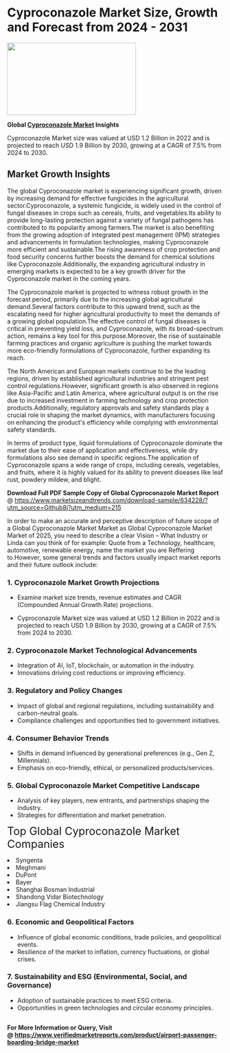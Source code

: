 <H1>Cyproconazole Market Size, Growth and Forecast from 2024 - 2031</H1><img class="aligncenter size-medium wp-image-584254" src="https://thirdeyenews.in/wp-content/uploads/2024/09/Global-Market-Research-300x168.jpeg" alt="" width="300" height="168" /><p><strong>Global&nbsp;<a href="https://www.marketsizeandtrends.com/download-sample/634228/?utm_source=Github8j?utm_medium=215">Cyproconazole Market</a> Insights</strong></p><p>Cyproconazole Market size was valued at USD 1.2 Billion in 2022 and is projected to reach USD 1.9 Billion by 2030, growing at a CAGR of 7.5% from 2024 to 2030.</p><p><h2>Market Growth Insights</h2> <p>The global Cyproconazole market is experiencing significant growth, driven by increasing demand for effective fungicides in the agricultural sector.Cyproconazole, a systemic fungicide, is widely used in the control of fungal diseases in crops such as cereals, fruits, and vegetables.Its ability to provide long-lasting protection against a variety of fungal pathogens has contributed to its popularity among farmers.The market is also benefiting from the growing adoption of integrated pest management (IPM) strategies and advancements in formulation technologies, making Cyproconazole more efficient and sustainable.The rising awareness of crop protection and food security concerns further boosts the demand for chemical solutions like Cyproconazole.Additionally, the expanding agricultural industry in emerging markets is expected to be a key growth driver for the Cyproconazole market in the coming years.</p> <p>The Cyproconazole market is projected to witness robust growth in the forecast period, primarily due to the increasing global agricultural demand.Several factors contribute to this upward trend, such as the escalating need for higher agricultural productivity to meet the demands of a growing global population.The effective control of fungal diseases is critical in preventing yield loss, and Cyproconazole, with its broad-spectrum action, remains a key tool for this purpose.Moreover, the rise of sustainable farming practices and organic agriculture is pushing the market towards more eco-friendly formulations of Cyproconazole, further expanding its reach.</p> <p>The North American and European markets continue to be the leading regions, driven by established agricultural industries and stringent pest control regulations.However, significant growth is also observed in regions like Asia-Pacific and Latin America, where agricultural output is on the rise due to increased investment in farming technology and crop protection products.Additionally, regulatory approvals and safety standards play a crucial role in shaping the market dynamics, with manufacturers focusing on enhancing the product's efficiency while complying with environmental safety standards.</p> <p>In terms of product type, liquid formulations of Cyproconazole dominate the market due to their ease of application and effectiveness, while dry formulations also see demand in specific regions.The application of Cyproconazole spans a wide range of crops, including cereals, vegetables, and fruits, where it is highly valued for its ability to prevent diseases like leaf rust, powdery mildew, and blight.</p> <p><span class=""><strong>Download Full PDF Sample Copy of Global Cyproconazole Market Report</strong> @ <a href="https://www.marketsizeandtrends.com/download-sample/634228/?utm_source=Github8j?utm_medium=215" target="_blank">https://www.marketsizeandtrends.com/download-sample/634228/?utm_source=Github8j?utm_medium=215</a></span></p><p>In order to make an accurate and perceptive description of future scope of a Global&nbsp;Cyproconazole Market Market as Global&nbsp;Cyproconazole Market Market of 2025, you need to describe a clear Vision &ndash; What Industry or Linda can you think of for example: Quote from a Technology, healthcare, automotive, renewable energy, name the market you are Reffering to.However, some general trends and factors usually impact market reports and their future outlook include:</p><h3>1.&nbsp;<strong>Cyproconazole Market Growth Projections</strong></h3><ul><li>Examine market size trends, revenue estimates and CAGR (Compounded Annual Growth Rate) projections.</li><li><p>Cyproconazole Market size was valued at USD 1.2 Billion in 2022 and is projected to reach USD 1.9 Billion by 2030, growing at a CAGR of 7.5% from 2024 to 2030.</p></li></ul><h3>2.&nbsp;<strong>Cyproconazole Market Technological Advancements</strong></h3><ul><li>Integration of AI, IoT, blockchain, or automation in the industry.</li><li>Innovations driving cost reductions or improving efficiency.</li></ul><h3>3.&nbsp;<strong>Regulatory and Policy Changes</strong></h3><ul><li>Impact of global and regional regulations, including sustainability and carbon-neutral goals.</li><li>Compliance challenges and opportunities tied to government initiatives.</li></ul><h3>4.&nbsp;<strong>Consumer Behavior Trends</strong></h3><ul><li>Shifts in demand influenced by generational preferences (e.g., Gen Z, Millennials).</li><li>Emphasis on eco-friendly, ethical, or personalized products/services.</li></ul><h3>5.&nbsp;<strong>Global Cyproconazole Market Competitive Landscape</strong></h3><ul><li>Analysis of key players, new entrants, and partnerships shaping the industry.</li><li>Strategies for differentiation and market penetration.</li></ul><p data-pm-slice="1 1 []"><span style="color: inherit; font-family: inherit; font-size: 25px;">Top Global Cyproconazole Market Companies</span></p><div class="" data-test-id=""><p><li>Syngenta</li><li> Meghmani</li><li> DuPont</li><li> Bayer</li><li> Shanghai Bosman Industrial</li><li> Shandong Vidar Biotechnology</li><li> Jiangsu Flag Chemical Industry</li></p></div><h3>6.&nbsp;<strong>Economic and Geopolitical Factors</strong></h3><ul><li>Influence of global economic conditions, trade policies, and geopolitical events.</li><li>Resilience of the market to inflation, currency fluctuations, or global crises.</li></ul><h3>7.&nbsp;<strong>Sustainability and ESG (Environmental, Social, and Governance)</strong></h3><ul><li>Adoption of sustainable practices to meet ESG criteria.</li><li>Opportunities in green technologies and circular economy principles.</li></ul><h2><strong style="font-size: 14px;">For More Information or Query, Visit @&nbsp;</strong><a style="background-color: #ffffff; font-size: 14px;" href="https://www.marketsizeandtrends.com/report/cyproconazole-market/" target="_blank">https://www.verifiedmarketreports.com/product/airport-passenger-boarding-bridge-market</a></h2>